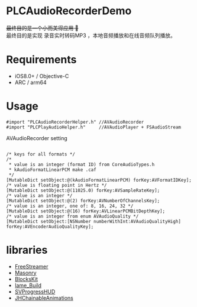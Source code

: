 # PLCAudioRecorderDemo
~~最终目的是一个小而美得应用 🤥~~  
最终目的是实现 录音实时转码MP3 ，本地音频播放和在线音频队列播放。


# Requirements
* iOS8.0+ / Objective-C
* ARC / arm64

# Usage
```Objc
#import "PLCAudioRecorderHelper.h" //AVAudioRecorder
#import "PLCPlayAudioHelper.h"     //AVAudioPlayer + FSAudioStream
```

AVAudioRecorder setting 

```Objc

/* keys for all formats */
/*
 * value is an integer (format ID) from CoreAudioTypes.h 
 * kAudioFormatLinearPCM make .caf
 */
[MutableDict setObject:@(kAudioFormatLinearPCM) forKey:AVFormatIDKey]; 
/* value is floating point in Hertz */
[MutableDict setObject:@(11025.0) forKey:AVSampleRateKey];
/* value is an integer */
[MutableDict setObject:@(2) forKey:AVNumberOfChannelsKey];
/* value is an integer, one of: 8, 16, 24, 32 */
[MutableDict setObject:@(16) forKey:AVLinearPCMBitDepthKey];
/* value is an integer from enum AVAudioQuality */
[MutableDict setObject:[NSNumber numberWithInt:AVAudioQualityHigh] forKey:AVEncoderAudioQualityKey];
```

# libraries
*  [FreeStreamer](https://github.com/muhku/FreeStreamer)
*  [Masonry](https://github.com/SnapKit/Masonry)
*  [BlocksKit](https://github.com/zwaldowski/BlocksKit)
*  [lame_Build](https://github.com/wuqiong/mp3lame-for-iOS)
*  [SVProgressHUD](https://github.com/SVProgressHUD/SVProgressHUD)
*  [JHChainableAnimations](https://github.com/jhurray/JHChainableAnimations)





